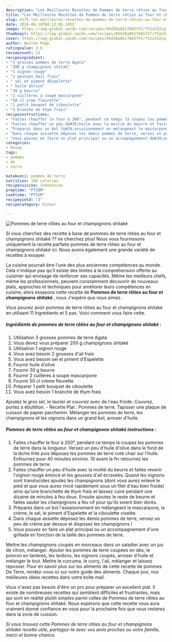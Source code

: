 ```yaml
---
description: "Les Meilleures Recettes de Pommes de terre rôties au four et champignons shitaké"
title: "Les Meilleures Recettes de Pommes de terre rôties au four et champignons shitaké"
slug: 4175-les-meilleures-recettes-de-pommes-de-terre-roties-au-four-et-champignons-shitake
date: 2020-06-18T00:13:05.245Z
image: https://img-global.cpcdn.com/recipes/95d38a8417b65f5f/751x532cq70/pommes-de-terre-roties-au-four-et-champignons-shitake-photo-principale-de-la-recette.jpg
thumbnail: https://img-global.cpcdn.com/recipes/95d38a8417b65f5f/751x532cq70/pommes-de-terre-roties-au-four-et-champignons-shitake-photo-principale-de-la-recette.jpg
cover: https://img-global.cpcdn.com/recipes/95d38a8417b65f5f/751x532cq70/pommes-de-terre-roties-au-four-et-champignons-shitake-photo-principale-de-la-recette.jpg
author: Warren Page
ratingvalue: 3.6
reviewcount: 13
recipeingredient:
- "3 grosses pommes de terre Agata"
- "200 g champignons shitak"
- "1 oignon rouge"
- "2 gousses dail frais"
- " sel et piment dEspelette"
- " huile dolive"
- "30 g beurre"
- "2 cuillères à soupe mascarpone"
- "50 cl crme fleurette"
- "1 petit bouquet de ciboulette"
- "1 branche de thym frais"
recipeinstructions:
- "Faites chauffer le four à 200°, pendant ce temps là coupez les pommes de terre dans la longueur. Versez un peu d&#39;huile d&#39;olive dans le fond de la lèche frite puis déposez les pommes de terre coté chair sur l&#39;huile. Enfournez pour 40 minutes environ. 10 avant la fin retournez les pommes de terre."
- "Faites chauffer un peu d&#39;huile avec la moitié du beurre et faites revenir l&#39;oignon rouge émincé et les gousses d&#39;ail écrasées. Quand les oignons sont translucides ajoutez les champignons (dont vous aurez enlevé le pied et que vous aurez rincé rapidement sous un filet d&#39;eau bien froide) ainsi qu&#39;une branchette de thym frais et laissez cuire pendant une dizaine de minutes à feu doux. Ensuite ajoutez le reste de beurre et faites sauter les champignons a feu vif pour qu&#39;ils soient bien dorés."
- "Préparez dans un bol l&#39;assaisonement en mélangeant le mascarpone, la crème, le sel, le piment d&#39;Espelette et la ciboulette ciselée."
- "Dans chaque assiette déposez les demis pommes de terre, versez un peu de crème par dessus et disposez les champignons !"
- "Vous pouvez en faire un plat principal ou un accompagnement d&#39;une grillade en fonction de la taille des pommes de terre."
categories:
- Resep
tags:
- pommes
- de
- terre

katakunci: pommes de terre 
nutrition: 196 calories
recipecuisine: Indonesian
preptime: "PT20M"
cooktime: "PT52M"
recipeyield: "3"
recipecategory: Dinner

---
```



![Pommes de terre rôties au four et champignons shitaké](https://img-global.cpcdn.com/recipes/95d38a8417b65f5f/751x532cq70/pommes-de-terre-roties-au-four-et-champignons-shitake-photo-principale-de-la-recette.jpg)

Si vous cherchez des recette à base de pommes de terre rôties au four et champignons shitaké ?? ne cherchez plus! Nous vous fournissons uniquement la recette parfaite pommes de terre rôties au four et champignons shitaké ici. Nous avons également une grande variété de recettes à essayer.

La cuisine pourrait être l'une des plus anciennes compétences au monde. Cela n'indique pas qu'il existe des limites à la compréhension offerte au cuisinier qui envisage de renforcer ses capacités. Même les meilleurs chefs, même les professionnels, peuvent constamment découvrir de nouveaux plats, approches et techniques pour améliorer leurs compétences en cuisine, alors essayons cette recette de <strong> Pommes de terre rôties au four et champignons shitaké </strong>, nous J'espère que vous aimez.

<!--inarticleads1-->

Vous pouvez avoir pommes de terre rôties au four et champignons shitaké en utilisant 11 Ingrédients et 5 pas. Voici comment vous faire cette.

##### Ingrédients de pommes de terre rôties au four et champignons shitaké :

1. Utilisation 3 grosses pommes de terre Agata
1. Vous devez vous préparer 200 g champignons shitaké
1. Utilisation 1 oignon rouge
1. Vous avez besoin 2 gousses d&#39;ail frais
1. Vous avez besoin  sel et piment d&#39;Espelette
1. Fournir  huile d&#39;olive
1. Fournir 30 g beurre
1. Fournir 2 cuillères à soupe mascarpone
1. Fournir 50 cl crème fleurette
1. Préparer 1 petit bouquet de ciboulette
1. Vous avez besoin 1 branche de thym frais


Ajoutez le gros sel, le laurier et couvrez avec de l&#39;eau froide. Couvrez, portez à ébullition. - Recette Plat : Pommes de terre. Tapisser une plaque de cuisson de papier parchemin. Mélanger les pommes de terre, les champignons et les oignons dans un grand bol; arroser d&#39;huile. 

<!--inarticleads2-->

##### Pommes de terre rôties au four et champignons shitaké instructions :

1. Faites chauffer le four à 200°, pendant ce temps là coupez les pommes de terre dans la longueur. Versez un peu d&#39;huile d&#39;olive dans le fond de la lèche frite puis déposez les pommes de terre coté chair sur l&#39;huile. Enfournez pour 40 minutes environ. 10 avant la fin retournez les pommes de terre.
1. Faites chauffer un peu d&#39;huile avec la moitié du beurre et faites revenir l&#39;oignon rouge émincé et les gousses d&#39;ail écrasées. Quand les oignons sont translucides ajoutez les champignons (dont vous aurez enlevé le pied et que vous aurez rincé rapidement sous un filet d&#39;eau bien froide) ainsi qu&#39;une branchette de thym frais et laissez cuire pendant une dizaine de minutes à feu doux. Ensuite ajoutez le reste de beurre et faites sauter les champignons a feu vif pour qu&#39;ils soient bien dorés.
1. Préparez dans un bol l&#39;assaisonement en mélangeant le mascarpone, la crème, le sel, le piment d&#39;Espelette et la ciboulette ciselée.
1. Dans chaque assiette déposez les demis pommes de terre, versez un peu de crème par dessus et disposez les champignons !
1. Vous pouvez en faire un plat principal ou un accompagnement d&#39;une grillade en fonction de la taille des pommes de terre.


Mettre les champignons coupés en morceaux dans un saladier avec un jus de citron, mélanger. Ajouter les pommes de terre coupées en dés, le poivron en lanières, les lardons, les oignons coupés, arroser d&#39;huile et mélanger le tout. Mettre le curcuma, le curry, l&#39;ail, mélanger et laissez reposser. Pour en savoir plus sur les aliments de cette recette de pommes De Terre, rendez-vous ici sur notre guide des aliments. Chaque jour, nos meilleures idées recettes dans votre boîte mail. 

<!--inarticleads1-->

<p>
Vous n'avez pas besoin d'être un pro pour préparer un excellent plat. Il existe de nombreuses recettes qui semblent difficiles et frustrantes, mais qui sont en réalité plutôt simples parmi celles de Pommes de terre rôties au four et champignons shitaké. Nous espérons que cette recette vous aura vraiment donné confiance en vous pour la prochaine fois que vous resterez dans la zone de cuisson.
</p>

<p>
<i>Si vous trouvez cette Pommes de terre rôties au four et champignons shitaké recette utile, partagez-la avec vos amis proches ou votre famille, merci et bonne chance.</i>
</p>
